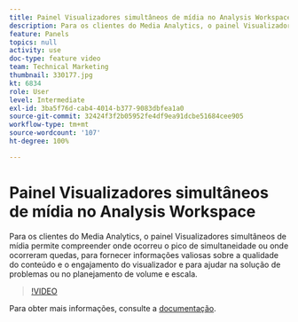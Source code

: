 ```yaml
---
title: Painel Visualizadores simultâneos de mídia no Analysis Workspace
description: Para os clientes do Media Analytics, o painel Visualizadores simultâneos de mídia permite compreender onde ocorreu o pico de simultaneidade ou onde ocorreram quedas, para fornecer informações valiosas sobre a qualidade do conteúdo e o engajamento do visualizador e para ajudar na solução de problemas ou no planejamento de volume e escala.
feature: Panels
topics: null
activity: use
doc-type: feature video
team: Technical Marketing
thumbnail: 330177.jpg
kt: 6834
role: User
level: Intermediate
exl-id: 3ba5f76d-cab4-4014-b377-9083dbfea1a0
source-git-commit: 32424f3f2b05952fe4df9ea91dcbe51684cee905
workflow-type: tm+mt
source-wordcount: '107'
ht-degree: 100%

---
```


# Painel Visualizadores simultâneos de mídia no Analysis Workspace

Para os clientes do Media Analytics, o painel Visualizadores simultâneos de mídia permite compreender onde ocorreu o pico de simultaneidade ou onde ocorreram quedas, para fornecer informações valiosas sobre a qualidade do conteúdo e o engajamento do visualizador e para ajudar na solução de problemas ou no planejamento de volume e escala.

>[!VIDEO](https://video.tv.adobe.com/v/342840/?quality=12&learn=on&captions=por_br)

Para obter mais informações, consulte a [documentação](https://experienceleague.adobe.com/docs/analytics/analyze/analysis-workspace/panels/media-concurrent-viewers.html?lang=pt-BR#analysis-workspace).
